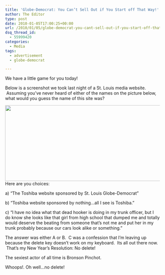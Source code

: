 ```yaml
---
title: 'Globe-Democrat: You Can’t Sell Out if You Start off That Way!'
author: The Editor
type: post
date: 2010-01-05T17:00:25+00:00
url: /2010/01/05/globe-democrat-you-cant-sell-out-if-you-start-off-that-way/
dsq_thread_id:
  - 55999420
categories:
  - Media
tags:
  - advertisement
  - globe-democrat

---
```

We have a little game for you today!

Below is a screenshot we took last night of a St. Louis media website.  Assuming you&#8217;ve never heard of either of the names on the picture below, what would you guess the name of this site was?

[<img class="aligncenter size-full wp-image-2727" title="globe_democrat_toshiba" src="http://punchingkitty.com/wp-content/uploads/2010/01/globe_democrat_toshiba.jpg" alt="" width="600" height="246" srcset="http://media.punchingkitty.com/wordpress/2010/01/globe_democrat_toshiba.jpg 600w, http://media.punchingkitty.com/wordpress/2010/01/globe_democrat_toshiba-300x123.jpg 300w" sizes="(max-width: 600px) 100vw, 600px" />][1]Here are you choices:

a) &#8220;The Toshiba website sponsored by St. Louis Globe-Democrat&#8221;

b) &#8220;Toshiba website sponsored by nothing&#8230;all I see is Toshiba.&#8221;

c) &#8220;I have no idea what that dead hooker is doing in my trunk officer, but I do know she looks like that girl from high school that dumped me and totally would deserve the beating from someone that&#8217;s not me and put her in my trunk probably because our cars look alike or something.&#8221;

The answer was either A or B.  C was a confession that I&#8217;m leaving up because the delete key doesn&#8217;t work on my keyboard.  Its all out there now.  That&#8217;s my New Year&#8217;s Resolution: No delete!

The sexiest actor of all time is Bronson Pinchot.

Whoops!. Oh well&#8230;no delete!

 [1]: http://punchingkitty.com/wp-content/uploads/2010/01/globe_democrat_toshiba.jpg